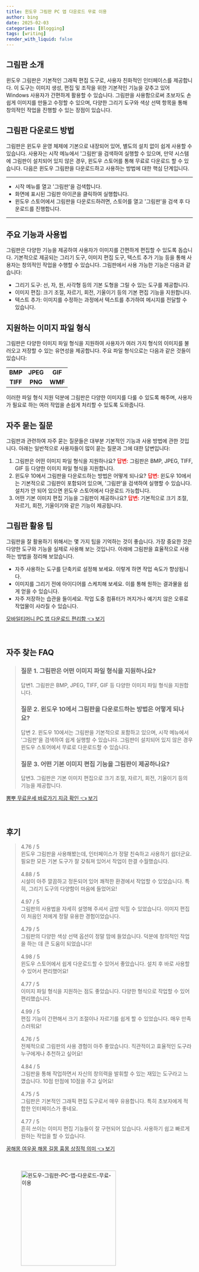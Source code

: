 ```yaml
---
title: 윈도우 그림판 PC 앱 다운로드 무료 이용
author: bing
date: 2025-02-03
categories: [Blogging]
tags: [writing]
render_with_liquid: false
---
```



<h2 id='그림판 소개'>그림판 소개</h2>

<p>윈도우 그림판은 기본적인 그래픽 편집 도구로, 사용자 친화적인 인터페이스를 제공합니다. 이 도구는 이미지 생성, 편집 및 조작을 위한 기본적인 기능을 갖추고 있어 Windows 사용자가 간편하게 활용할 수 있습니다. 그림판을 사용함으로써 초보자도 손쉽게 이미지를 만들고 수정할 수 있으며, 다양한 그리기 도구와 색상 선택 항목을 통해 창의적인 작업을 진행할 수 있는 장점이 있습니다.</p>

<h2 id='그림판 다운로드 방법'>그림판 다운로드 방법</h2>

<p>그림판은 윈도우 운영 체제에 기본으로 내장되어 있어, 별도의 설치 없이 쉽게 사용할 수 있습니다. 사용자는 시작 메뉴에서 '그림판'을 검색하여 실행할 수 있으며, 만약 시스템에 그림판이 설치되어 있지 않은 경우, 윈도우 스토어를 통해 무료로 다운로드 할 수 있습니다. 다음은 윈도우 그림판을 다운로드하고 사용하는 방법에 대한 핵심 단계입니다.</p>

<hr />

<ul>
    <li>시작 메뉴를 열고 '그림판'을 검색합니다.</li>
    <li>화면에 표시된 그림판 아이콘을 클릭하여 실행합니다.</li>
    <li>윈도우 스토어에서 그림판을 다운로드하려면, 스토어를 열고 '그림판'을 검색 후 다운로드를 진행합니다.</li>
</ul>

<hr />

<h2 id='주요 기능과 사용법'>주요 기능과 사용법</h2>

<p>그림판은 다양한 기능을 제공하여 사용자가 이미지를 간편하게 편집할 수 있도록 돕습니다. 기본적으로 제공되는 그리기 도구, 이미지 편집 도구, 텍스트 추가 기능 등을 통해 사용자는 창의적인 작업을 수행할 수 있습니다. 그림판에서 사용 가능한 기능은 다음과 같습니다:</p>

<ul>
    <li>그리기 도구: 선, 자, 원, 사각형 등의 기본 도형을 그릴 수 있는 도구를 제공합니다.</li>
    <li>이미지 편집: 크기 조절, 자르기, 회전, 기울이기 등의 기본 편집 기능을 지원합니다.</li>
    <li>텍스트 추가: 이미지를 수정하는 과정에서 텍스트를 추가하여 메시지를 전달할 수 있습니다.</li>
</ul>

<h2 id='지원하는 이미지 파일 형식'>지원하는 이미지 파일 형식</h2>

<p>그림판은 다양한 이미지 파일 형식을 지원하여 사용자가 여러 가지 형식의 이미지를 불러오고 저장할 수 있는 유연성을 제공합니다. 주요 파일 형식으로는 다음과 같은 것들이 있습니다:</p>

<table>
    <tr>
        <td style="text-align: center; height: 17px;"><b>BMP</b></td>
        <td style="text-align: center; height: 17px;"><b>JPEG</b></td>
        <td style="text-align: center; height: 17px;"><b>GIF</b></td>
    </tr>
    <tr>
        <td style="text-align: center; height: 17px;"><b>TIFF</b></td>
        <td style="text-align: center; height: 17px;"><b>PNG</b></td>
        <td style="text-align: center; height: 17px;"><b>WMF</b></td>
    </tr>
</table>

<p>이러한 파일 형식 지원 덕분에 그림판은 다양한 이미지를 다룰 수 있도록 해주며, 사용자가 필요로 하는 여러 작업을 손쉽게 처리할 수 있도록 도와줍니다.</p>

<h2 id='자주 묻는 질문'>자주 묻는 질문</h2>

<p>그림판과 관련하여 자주 묻는 질문들은 대부분 기본적인 기능과 사용 방법에 관한 것입니다. 아래는 일반적으로 사용자들이 많이 묻는 질문과 그에 대한 답변입니다:</p>

<ol>
    <li>그림판은 어떤 이미지 파일 형식을 지원하나요? <b><span style="color: #ee2323;">답변:</span></b> 그림판은 BMP, JPEG, TIFF, GIF 등 다양한 이미지 파일 형식을 지원합니다.</li>
    <li>윈도우 10에서 그림판을 다운로드하는 방법은 어떻게 되나요? <b><span style="color: #ee2323;">답변:</span></b> 윈도우 10에서는 기본적으로 그림판이 포함되어 있으며, '그림판'을 검색하여 실행할 수 있습니다. 설치가 안 되어 있으면 윈도우 스토어에서 다운로드 가능합니다.</li>
    <li>어떤 기본 이미지 편집 기능을 그림판이 제공하나요? <b><span style="color: #ee2323;">답변:</span></b> 기본적으로 크기 조절, 자르기, 회전, 기울이기와 같은 기능이 제공됩니다.</li>
</ol>

<h2 id='그림판 활용 팁'>그림판 활용 팁</h2>

<p>그림판을 잘 활용하기 위해서는 몇 가지 팁을 기억하는 것이 좋습니다. 가장 중요한 것은 다양한 도구와 기능을 실제로 사용해 보는 것입니다. 아래에 그림판을 효율적으로 사용하는 방법을 정리해 보았습니다.</p>

<ul>
    <li>자주 사용하는 도구를 단축키로 설정해 보세요. 이렇게 하면 작업 속도가 향상됩니다.</li>
    <li>이미지를 그리기 전에 아이디어를 스케치해 보세요. 이를 통해 원하는 결과물을 쉽게 얻을 수 있습니다.</li>
    <li>자주 저장하는 습관을 들이세요. 작업 도중 컴퓨터가 꺼지거나 예기치 않은 오류로 작업물이 사라질 수 있습니다.</li>
</ul>


<p><a class="click-button" title="모바일티머니 PC 앱 다운로드 편리함" href="https://blackassets.github.io/posts/%EB%AA%A8%EB%B0%94%EC%9D%BC%ED%8B%B0%EB%A8%B8%EB%8B%88-PC-%EC%95%B1-%EB%8B%A4%EC%9A%B4%EB%A1%9C%EB%93%9C-%ED%8E%B8%EB%A6%AC%ED%95%A8/" rel="dofollow">모바일티머니 PC 앱 다운로드 편리함 👈 보기</a></p><br>
<h2 id='자주_찾는_FAQ'>자주 찾는 FAQ</h2>
<div itemscope="" itemtype="https://schema.org/FAQPage"> 
<blockquote> 
<div itemscope="" itemprop="mainEntity" itemtype="https://schema.org/Question"> 
<h3 itemprop="name">질문 1. 그림판은 어떤 이미지 파일 형식을 지원하나요? </h3> 
<div itemscope="" itemprop="acceptedAnswer" itemtype="https://schema.org/Answer"> 
<span itemprop="text"> 
<p>답변1. 그림판은 BMP, JPEG, TIFF, GIF 등 다양한 이미지 파일 형식을 지원합니다.</p> 
</span> 
</div> 
</div> 
<div itemscope="" itemprop="mainEntity" itemtype="https://schema.org/Question"> 
<h3 itemprop="name">질문 2. 윈도우 10에서 그림판을 다운로드하는 방법은 어떻게 되나요? </h3> 
<div itemscope="" itemprop="acceptedAnswer" itemtype="https://schema.org/Answer"> 
<span itemprop="text"> 
<p>답변 2. 윈도우 10에서는 그림판을 기본적으로 포함하고 있으며, 시작 메뉴에서 '그림판'을 검색하여 쉽게 실행할 수 있습니다. 그림판이 설치되어 있지 않은 경우 윈도우 스토어에서 무료로 다운로드할 수 있습니다.</p> 
</span> 
</div> 
</div> 
<div itemscope="" itemprop="mainEntity" itemtype="https://schema.org/Question"> 
<h3 itemprop="name">질문 3. 어떤 기본 이미지 편집 기능을 그림판이 제공하나요?</h3> 
<div itemscope="" itemprop="acceptedAnswer" itemtype="https://schema.org/Answer"> 
<span itemprop="text"> 
<p>답변3. 그림판은 기본 이미지 편집으로 크기 조절, 자르기, 회전, 기울이기 등의 기능을 제공합니다.</p> 
</span> 
</div> 
</div> 
</blockquote> 
</div>
<p><a class="click-button" title="뽐뿌 무료운세 바로가기 지금 확인" href="https://blackassets.github.io/posts/%EB%BD%90%EB%BF%8C-%EB%AC%B4%EB%A3%8C%EC%9A%B4%EC%84%B8-%EB%B0%94%EB%A1%9C%EA%B0%80%EA%B8%B0-%EC%A7%80%EA%B8%88-%ED%99%95%EC%9D%B8/" rel="dofollow">뽐뿌 무료운세 바로가기 지금 확인 👈 보기</a></p><br>
<h2 id='후기'>후기</h2>
<div itemscope itemtype="https://schema.org/Product">
  <blockquote>
  <div itemprop="review" itemscope itemtype="https://schema.org/Review">
      <div itemprop="reviewRating" itemscope itemtype="https://schema.org/Rating"> <span itemprop="ratingValue">4.76</span> / <span itemprop="bestRating">5</span> </div>
      <span itemprop="reviewBody">윈도우 그림판을 사용해봤는데, 인터페이스가 정말 친숙하고 사용하기 쉽더군요. 필요한 모든 기본 도구가 잘 갖춰져 있어서 작업이 한결 수월했습니다.</span>
  </div>
  <br>
  <div itemprop="review" itemscope itemtype="https://schema.org/Review">
      <div itemprop="reviewRating" itemscope itemtype="https://schema.org/Rating"> <span itemprop="ratingValue">4.88</span> / <span itemprop="bestRating">5</span> </div>
      <span itemprop="reviewBody">시설이 아주 깔끔하고 정돈되어 있어 쾌적한 환경에서 작업할 수 있었습니다. 특히, 그리기 도구의 다양함이 마음에 들었어요!</span>
  </div>
  <br>
  <div itemprop="review" itemscope itemtype="https://schema.org/Review">
      <div itemprop="reviewRating" itemscope itemtype="https://schema.org/Rating"> <span itemprop="ratingValue">4.97</span> / <span itemprop="bestRating">5</span> </div>
      <span itemprop="reviewBody">그림판의 사용법을 자세히 설명해 주셔서 금방 익힐 수 있었습니다. 이미지 편집이 처음인 저에게 정말 유용한 경험이었습니다.</span>
  </div>
  <br>
  <div itemprop="review" itemscope itemtype="https://schema.org/Review">
      <div itemprop="reviewRating" itemscope itemtype="https://schema.org/Rating"> <span itemprop="ratingValue">4.79</span> / <span itemprop="bestRating">5</span> </div>
      <span itemprop="reviewBody">그림판의 다양한 색상 선택 옵션이 정말 맘에 들었습니다. 덕분에 창의적인 작업을 하는 데 큰 도움이 되었습니다!</span>
  </div>
  <br>
  <div itemprop="review" itemscope itemtype="https://schema.org/Review">
      <div itemprop="reviewRating" itemscope itemtype="https://schema.org/Rating"> <span itemprop="ratingValue">4.98</span> / <span itemprop="bestRating">5</span> </div>
      <span itemprop="reviewBody">윈도우 스토어에서 쉽게 다운로드할 수 있어서 좋았습니다. 설치 후 바로 사용할 수 있어서 편리했어요!</span>
  </div>
  <br>
  <div itemprop="review" itemscope itemtype="https://schema.org/Review">
      <div itemprop="reviewRating" itemscope itemtype="https://schema.org/Rating"> <span itemprop="ratingValue">4.77</span> / <span itemprop="bestRating">5</span> </div>
      <span itemprop="reviewBody">이미지 파일 형식을 지원하는 점도 좋았습니다. 다양한 형식으로 작업할 수 있어 편리했습니다.</span>
  </div>
  <br>
  <div itemprop="review" itemscope itemtype="https://schema.org/Review">
      <div itemprop="reviewRating" itemscope itemtype="https://schema.org/Rating"> <span itemprop="ratingValue">4.99</span> / <span itemprop="bestRating">5</span> </div>
      <span itemprop="reviewBody">편집 기능이 간편해서 크기 조절이나 자르기를 쉽게 할 수 있었습니다. 매우 만족스러워요!</span>
  </div>
  <br>
  <div itemprop="review" itemscope itemtype="https://schema.org/Review">
      <div itemprop="reviewRating" itemscope itemtype="https://schema.org/Rating"> <span itemprop="ratingValue">4.76</span> / <span itemprop="bestRating">5</span> </div>
      <span itemprop="reviewBody">전체적으로 그림판의 사용 경험이 아주 좋았습니다. 직관적이고 효율적인 도구라 누구에게나 추천하고 싶어요!</span>
  </div>
  <br>
  <div itemprop="review" itemscope itemtype="https://schema.org/Review">
      <div itemprop="reviewRating" itemscope itemtype="https://schema.org/Rating"> <span itemprop="ratingValue">4.84</span> / <span itemprop="bestRating">5</span> </div>
      <span itemprop="reviewBody">그림판을 통해 작업하면서 자신의 창의력을 발휘할 수 있는 재밌는 도구라고 느꼈습니다. 10점 만점에 10점을 주고 싶어요!</span>
  </div>
  <br>
  <div itemprop="review" itemscope itemtype="https://schema.org/Review">
      <div itemprop="reviewRating" itemscope itemtype="https://schema.org/Rating"> <span itemprop="ratingValue">4.75</span> / <span itemprop="bestRating">5</span> </div>
      <span itemprop="reviewBody">그림판은 기본적인 그래픽 편집 도구로서 매우 유용합니다. 특히 초보자에게 적합한 인터페이스가 좋네요.</span>
  </div>
  <br>
  <div itemprop="review" itemscope itemtype="https://schema.org/Review">
      <div itemprop="reviewRating" itemscope itemtype="https://schema.org/Rating"> <span itemprop="ratingValue">4.77</span> / <span itemprop="bestRating">5</span> </div>
      <span itemprop="reviewBody">흔히 쓰이는 이미지 편집 기능들이 잘 구현되어 있습니다. 사용하기 쉽고 빠르게 원하는 작업을 할 수 있습니다.</span>
  </div>
  </blockquote>
</div>
<p><a class="click-button" title="꿈해몽 여우꿈 해몽 길몽 흉몽 상징적 의미" href="https://blackassets.github.io/posts/%EA%BF%88%ED%95%B4%EB%AA%BD-%EC%97%AC%EC%9A%B0%EA%BF%88-%ED%95%B4%EB%AA%BD-%EA%B8%B8%EB%AA%BD-%ED%9D%89%EB%AA%BD-%EC%83%81%EC%A7%95%EC%A0%81-%EC%9D%98%EB%AF%B8/" rel="dofollow">꿈해몽 여우꿈 해몽 길몽 흉몽 상징적 의미 👈 보기</a></p><br>
<figure class="image"><img src="https://blackassets.github.io/assets/img/thumbnail/윈도우-그림판-PC-앱-다운로드-무료-이용.webp" alt="윈도우-그림판-PC-앱-다운로드-무료-이용" width="256" height="256"></figure>